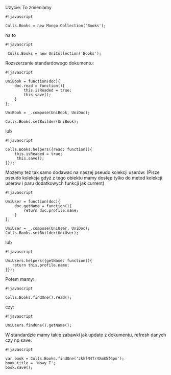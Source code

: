 Użycie:
To zmieniamy 
```
#!javascript

Colls.Books = new Mongo.Collection('Books');
```

na to
```
#!javascript

 Colls.Books = new UniCollection('Books');
```

Rozszerzanie standardowego dokumentu:


```
#!javascript

UniBook = function(doc){
    doc.read = function(){
        this.isReaded = true;
        this.save();
    }
};

UniBook = _.compose(UniBook, UniDoc);

Colls.Books.setBuilder(UniBook);
```

lub


```
#!javascript

Colls.Books.helpers({read: function(){
    this.isReaded = true;
     this.save();
}});
```


Możemy też tak samo dodawać na naszej pseudo kolekcji userów:
(Pisze pseudo kolekcja gdyż z tego obiektu mamy dostęp tylko do metod kolekcji userów i paru dodatkowych funkcji jak current)

```
#!javascript

UniUser = function(doc){
    doc.getName = function(){
        return doc.profile.name;
    }
};

UniUser = _.compose(UniUser, UniDoc);
Colls.Books.setBuilder(UniUser);
```

lub

```
#!javascript

UniUsers.helpers({getName: function(){
   return this.profile.name;
}});
```
Potem mamy:

```
#!javascript

Colls.Books.findOne().read();
```

czy:

```
#!javascript

UniUsers.findOne().getName();
```

W standardzie mamy takie zabawki jak update z dokumentu, refresh danych czy np save:


```
#!javascript

var book = Colls.Books.findOne('zkkfN4Tr4Xm85fGpn');
book.title = 'Nowy T';
book.save();
```
